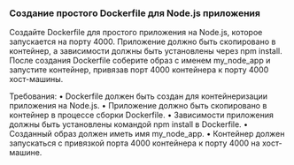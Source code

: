 
### Создание простого Dockerfile для Node.js приложения

Создайте Dockerfile для простого приложения на Node.js, которое запускается на порту 4000. Приложение должно быть скопировано в контейнер, а зависимости должны быть установлены через npm install. После создания Dockerfile соберите образ с именем my_node_app и запустите контейнер, привязав порт 4000 контейнера к порту 4000 хост-машины.

Требования:
•	Dockerfile должен быть создан для контейнеризации приложения на Node.js.
•	Приложение должно быть скопировано в контейнер в процессе сборки Dockerfile.
•	Зависимости приложения должны быть установлены командой npm install в Dockerfile.
•	Созданный образ должен иметь имя my_node_app.
•	Контейнер должен запускаться с привязкой порта 4000 контейнера к порту 4000 на хост-машине.